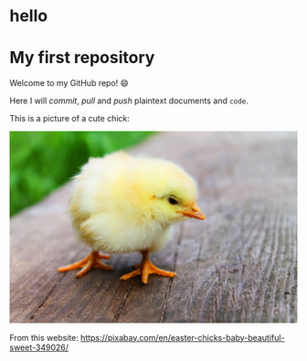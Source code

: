 # hello

# My first repository

Welcome to my GitHub repo! :smile:

Here I will *commit*, _pull_ and *push* plaintext documents and `code`. 

This is a picture of a cute chick:
 
![chick](/chick.jpg)

From this website: https://pixabay.com/en/easter-chicks-baby-beautiful-sweet-349026/ 
